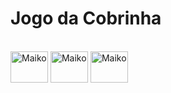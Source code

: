 # Jogo da Cobrinha

<div style="display: inline_block"><br>
  <img align="center" alt="Maiko" height="50" width="60" src="https://cdn.jsdelivr.net/gh/devicons/devicon/icons/html5/html5-original.svg"">
  <img align="center" alt="Maiko" height="50" width="60" src="https://cdn.jsdelivr.net/gh/devicons/devicon/icons/css3/css3-original.svg"">                                         <img align="center" alt="Maiko" height="50" width="60" src="https://cdn.jsdelivr.net/gh/devicons/devicon/icons/javascript/javascript-original.svg"">                                                                          
    </div> 
